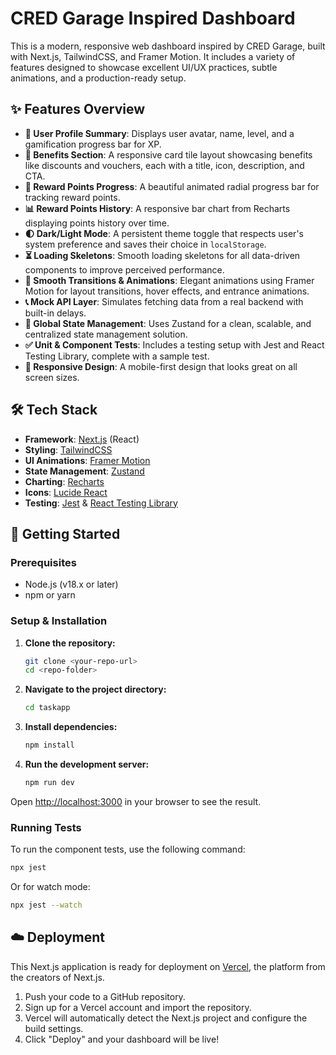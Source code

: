 # CRED Garage Inspired Dashboard

This is a modern, responsive web dashboard inspired by CRED Garage, built with Next.js, TailwindCSS, and Framer Motion. It includes a variety of features designed to showcase excellent UI/UX practices, subtle animations, and a production-ready setup.

## ✨ Features Overview

-   **👤 User Profile Summary**: Displays user avatar, name, level, and a gamification progress bar for XP.
-   **🎁 Benefits Section**: A responsive card tile layout showcasing benefits like discounts and vouchers, each with a title, icon, description, and CTA.
-   **💎 Reward Points Progress**: A beautiful animated radial progress bar for tracking reward points.
-   **📊 Reward Points History**: A responsive bar chart from Recharts displaying points history over time.
-   **🌓 Dark/Light Mode**: A persistent theme toggle that respects user's system preference and saves their choice in `localStorage`.
-   **⏳ Loading Skeletons**: Smooth loading skeletons for all data-driven components to improve perceived performance.
-   **💫 Smooth Transitions & Animations**: Elegant animations using Framer Motion for layout transitions, hover effects, and entrance animations.
-   **📞 Mock API Layer**: Simulates fetching data from a real backend with built-in delays.
-   **🧠 Global State Management**: Uses Zustand for a clean, scalable, and centralized state management solution.
-   **✅ Unit & Component Tests**: Includes a testing setup with Jest and React Testing Library, complete with a sample test.
-   **📱 Responsive Design**: A mobile-first design that looks great on all screen sizes.

## 🛠️ Tech Stack

-   **Framework**: [Next.js](https://nextjs.org/) (React)
-   **Styling**: [TailwindCSS](https://tailwindcss.com/)
-   **UI Animations**: [Framer Motion](https://www.framer.com/motion/)
-   **State Management**: [Zustand](https://github.com/pmndrs/zustand)
-   **Charting**: [Recharts](https://recharts.org/)
-   **Icons**: [Lucide React](https://lucide.dev/)
-   **Testing**: [Jest](https://jestjs.io/) & [React Testing Library](https://testing-library.com/docs/react-testing-library/intro/)

## 🚀 Getting Started

### Prerequisites

-   Node.js (v18.x or later)
-   npm or yarn

### Setup & Installation

1.  **Clone the repository:**
    ```sh
    git clone <your-repo-url>
    cd <repo-folder>
    ```

2.  **Navigate to the project directory:**
    ```sh
    cd taskapp
    ```

3.  **Install dependencies:**
    ```sh
    npm install
    ```

4.  **Run the development server:**
    ```sh
    npm run dev
    ```

Open [http://localhost:3000](http://localhost:3000) in your browser to see the result.

### Running Tests

To run the component tests, use the following command:

```sh
npx jest
```

Or for watch mode:

```sh
npx jest --watch
```

## ☁️ Deployment

This Next.js application is ready for deployment on [Vercel](https://vercel.com/), the platform from the creators of Next.js.

1.  Push your code to a GitHub repository.
2.  Sign up for a Vercel account and import the repository.
3.  Vercel will automatically detect the Next.js project and configure the build settings.
4.  Click "Deploy" and your dashboard will be live!

